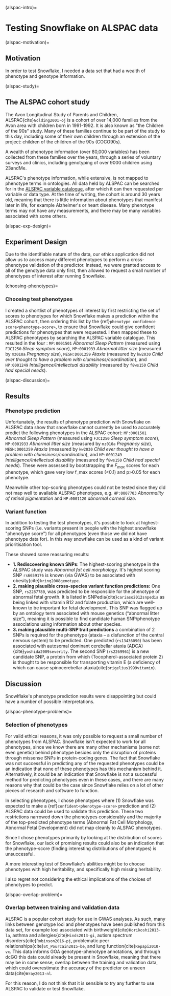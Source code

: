 (alspac-intro)=
# Testing Snowflake on ALSPAC data

(alspac-motivation)=
## Motivation
[//]: # (TODO: Write - to test Snowflake)
In order to test Snowflake, I needed a data set that had a wealth of phenotype and genotype information.

(alspac-study)=
## The ALSPAC cohort study
The Avon Longitudinal Study of Parents and Children, ALSPAC{cite}`Golding2001-oj` is a cohort of over 14,000 families from the Avon area with children born in 1991-1992. 
It is also known as "the Children of the 90s" study.
Many of these families continue to be part of the study to this day, including some of their own children through an extension of the project: children of the children of the 90s (COCO90s).

A wealth of phenotype information (over 80,000 variables) has been collected from these families over the years, through a series of voluntary surveys and clinics, including genotyping of over 9000 children using 23andMe.

[//]: # (TODO: Explain the contents of the ALSPAC catalogue)
ALSPAC's phenotype information, while extensive, is not mapped to phenotype terms in ontologies. 
All data held by ALSPAC can be searched for in the [ALSPAC variable catalogue](http://www.bristol.ac.uk/alspac/researchers/our-data/), after which it can then requested per variable or data type. 
At the time of writing, the cohort is around 30 years old, meaning that there is little information about phenotypes that manifest later in life, for example Alzheimer's or heart disease.
Many phenotype terms may not have any measurements, and there may be many variables associated with some others.

(alspac-exp-design)=
## Experiment Design
Due to the identifiable nature of the data, our ethics application did not allow us to access many different phenotypes to perform a cross-phenotype validation of the predictor. 
Instead, we were granted access to all of the genotype data only first, then allowed to request a small number of phenotypes of interest after running Snowflake.

[//]: # (TODO: ALSPAC could be run for ALSPAC only since there is no ethnic diversity within the ALSPAC genotypes - it was specifically restricted to europeans - https://academic.oup.com/ije/article/47/4/1207/5001767)

(choosing-phenotypes)=
### Choosing test phenotypes 
I created a shortlist of phenotypes of interest by first restricting the set of scores to phenotypes for which Snowflake makes a prediction within the ALSPAC cohort, then ordering this list by the {ref}`phenotype confidence score<phenotype-score>`, to ensure that Snowflake could give confident predictions for phenotypes that were requested.
I then mapped these to ALSPAC phenotypes by searching the ALSPAC variable catalogue.
This resulted in the four : `MP:0001501` *Abnormal Sleep Pattern* (measured using `FJCI250` *Sleep symptom score*), `MP:0001933` *Abnormal litter size* (measured by `mz010a` *Pregnancy size*), `MESH:D001259` *Ataxia* (measured by `kw2030` *Child ever thought to have a problem with clumsiness/coordination*), and `HP:0001249` *Intelligence/intellectual disability* (measured by `f8ws150` *Child had special needs*). 

(alspac-discussion)=
## Results

### Phenotype prediction
Unfortunately, the results of phenotype prediction with Snowflake on ALSPAC data show that snowflake cannot currently be used to accurately predict the following phenotypes in the ALSPAC cohort: `MP:0001501` *Abnormal Sleep Pattern* (measured using `FJCI250` *Sleep symptom score*), `MP:0001933` *Abnormal litter size* (measured by `mz010a` *Pregnancy size*), `MESH:D001259` *Ataxia* (measured by `kw2030` *Child ever thought to have a problem with clumsiness/coordination*), and `HP:0001249` *Intelligence/intellectual disability* (measured by `f8ws150` *Child had special needs*). 
These were assessed by bootstrapping the $F_{max}$ scores for each phenotype, which gave very low f_max scores (<0.1) and p>0.05 for each phenotype.

Meanwhile other top-scoring phenotypes could not be tested since they did not map well to available ALSPAC phenotypes, e.g. `HP:0007703` *Abnormality of retinal pigmentation* and `HP:0001120` *abnormal corneal size*.

### Variant function 
In addition to testing the test phenotypes, it's possible to look at highest-scoring SNPs (i.e. variants present in people with the highest snowflake "phenotype score") for all phenotypes (even those we did not have phenotype data for).
In this way snowflake can be used as a kind of variant prioritisation tool.

These showed some reassuring results:
- **1. Rediscovering known SNPs**: The highest-scoring phenotype in the ALSPAC study was *Abnormal fat cell morphology*. It's highest scoring SNP `rs6659176` is known (via GWAS) to be associated with obesity{cite}`kring2008genotype`.
- **2. making plausible cross-species variant function predictions:** One SNP, `rs2287780`, was predicted to be responsible for the phenotype of abnormal fetal growth. It is listed in SNPedia{cite}`cariaso2012snpedia` as being linked with vitamin B12 and folate production, which are well-known to be important for
fetal development. This SNP was flagged up by an ontology term associated with mouse genetics (“abnormal litter size”), meaning it is possible to find candidate human SNP/phenotype associations using information about other species.
- **3. making plausible multi-SNP trait predictions** a combination of 2 SNPs is required for the phenotype (ataxia – a disfunction of the central nervous system) to be predicted. One predicted (`rs13436090`) has been associated with autosomal dominant cerebellar ataxia (ADCA){cite}`yoshida2009severity`. The second SNP (`rs2269961`) is a new candidate SNP, a protein from which (Tocopherol-associated protein 2) is thought to be responsible for transporting vitamin E (a deficiency of which can cause spinocerebellar ataxia{cite}`brigelius1999vitamin`).

## Discussion 
Snowlflake's phenotype prediction results were disappointing but could have a number of possible interpretations.

(alspac-phenotype-problems)=
### Selection of phenotypes
For valid ethical reasons, it was only possible to request a small number of phenotypes from ALSPAC.
Snowflake isn't expected to work for all phenotypes, since we know there are many other mechanisms (some not even genetic) behind phenotype besides only the disruption of proteins through missense SNPs in protein-coding genes.
The fact that Snowflake was not successful in predicting any of the requested phenotypes could be an indication that none of these phenotypes has this mechanism behind it.
Alternatively, it could be an indication that Snowflake is not a successful method for predicting phenotypes even in these cases, and there are many reasons why that could be the case since Snowflake relies on a lot of other pieces of research and software to function. 

In selecting phenotypes, I chose phenotypes where (1) Snowflake was expected to make a {ref}`confident<phenotype-score>` prediction and (2) ALSPAC data could be used to validate this prediction. 
These two restrictions narrowed down the phenotypes considerably and the majority of the top-predicted phenotype terms (Abnormal Fat Cell Morphology, Abnormal Fetal Development) did not map cleanly to ALSPAC phenotypes.

Since I chose phenotypes primarily by looking at the distribution of scores for Snowflake, our lack of promising results could also be an indication that the phenotype-score (finding interesting distributions of phenotypes) is unsuccessful.

[//]: # (TODO: Aside missing heritability)
A more interesting test of Snowflake's abilities might be to choose phenotypes with high heritability, and specifically high missing heritability.

I also regret not considering the ethical implications of the choices of phenotypes to predict. 

[//]: # (TODO: discuss the heritability of the requested phenotypes)

(alspac-overlap-problem)=
### Overlap between training and validation data
ALSPAC is a popular cohort study for use in GWAS analyses.
As such, many links between genotype loci and phenotypes have been published from this data set, for example loci associated with birthweight{cite}`Horikoshi2013-la`, asthma and allergies{cite}`Hinds2013-gi`, autism spectrum disorders{cite}`Robinson2016-pj`, problematic peer relationships{cite}`St_Pourcain2015-be`, and lung function{cite}`Repapi2010-vx`.
This data informs GOA genotype-phenotype annotations, and through dcGO this data could already be present in Snowflake, meaning that there may be in some sense, overlap between the training and validation data, which could overestimate the accuracy of the predictor on unseen data{cite}`Wray2013-nl`.

For this reason, I do not think that it is sensible to try any further to use ALSPAC to validate or test Snowflake.



